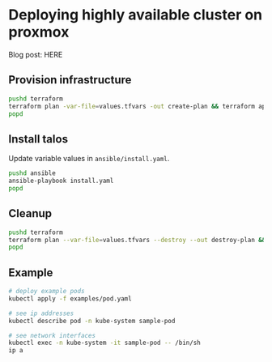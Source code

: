 # Deploying highly available cluster on proxmox

Blog post: HERE

## Provision infrastructure

```bash
pushd terraform
terraform plan -var-file=values.tfvars -out create-plan && terraform apply create-plan
popd
```

## Install talos

Update variable values in `ansible/install.yaml`.

```bash
pushd ansible
ansible-playbook install.yaml
popd
```

## Cleanup
```bash
pushd terraform
terraform plan --var-file=values.tfvars --destroy --out destroy-plan && terraform apply destroy-plan
popd
```

## Example

```bash
# deploy example pods
kubectl apply -f examples/pod.yaml

# see ip addresses
kubectl describe pod -n kube-system sample-pod

# see network interfaces
kubectl exec -n kube-system -it sample-pod -- /bin/sh
ip a
```
